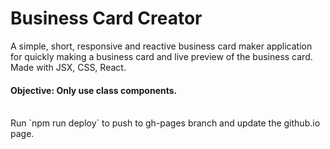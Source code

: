 # Business Card Creator 
A simple, short, responsive and reactive business card maker application for quickly making a business card and live preview of the business card. Made with JSX, CSS, React. 

#### Objective: Only use class components.




<br> 
Run `npm run deploy` to push to gh-pages branch and update the github.io page.

